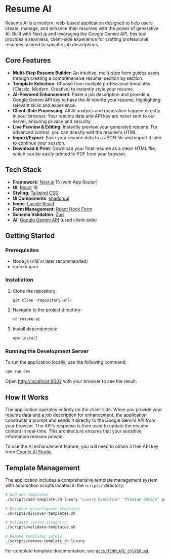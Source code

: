 # Resume AI

Resume AI is a modern, web-based application designed to help users create, manage, and enhance their resumes with the power of generative AI. Built with Next.js and leveraging the Google Gemini API, this tool provides a seamless, client-side experience for crafting professional resumes tailored to specific job descriptions.

## Core Features

- **Multi-Step Resume Builder**: An intuitive, multi-step form guides users through creating a comprehensive resume, section by section.
- **Template Selection**: Choose from multiple professional templates (Classic, Modern, Creative) to instantly style your resume.
- **AI-Powered Enhancement**: Paste a job description and provide a Google Gemini API key to have the AI rewrite your resume, highlighting relevant skills and experience.
- **Client-Side Processing**: All AI analysis and generation happen directly in your browser. Your resume data and API key are never sent to our server, ensuring privacy and security.
- **Live Preview & Editing**: Instantly preview your generated resume. For advanced control, you can directly edit the resume's HTML.
- **Import/Export**: Save your resume data to a JSON file and import it later to continue your session.
- **Download & Print**: Download your final resume as a clean HTML file, which can be easily printed to PDF from your browser.

## Tech Stack

- **Framework**: [Next.js](https://nextjs.org/) 15 (with App Router)
- **UI**: [React](https://reactjs.org/) 18
- **Styling**: [Tailwind CSS](https://tailwindcss.com/)
- **UI Components**: [shadcn/ui](https://ui.shadcn.com/)
- **Icons**: [Lucide React](https://lucide.dev/)
- **Form Management**: [React Hook Form](https://react-hook-form.com/)
- **Schema Validation**: [Zod](https://zod.dev/)
- **AI**: [Google Gemini API](https://ai.google.dev/) (used client-side)

## Getting Started

### Prerequisites

- Node.js (v18 or later recommended)
- npm or yarn

### Installation

1.  Clone the repository:
    ```bash
    git clone <repository-url>
    ```
2.  Navigate to the project directory:
    ```bash
    cd resume-ai
    ```
3.  Install dependencies:
    ```bash
    npm install
    ```

### Running the Development Server

To run the application locally, use the following command:

```bash
npm run dev
```

Open [http://localhost:9002](http://localhost:9002) with your browser to see the result.

## How It Works

The application operates entirely on the client side. When you provide your resume data and a job description for enhancement, the application constructs a prompt and sends it directly to the Google Gemini API from your browser. The API's response is then used to update the resume content in real-time. This architecture ensures that your sensitive information remains private.

To use the AI enhancement feature, you will need to obtain a free API key from [Google AI Studio](https://aistudio.google.com/app/apikey).

## Template Management

The application includes a comprehensive template management system with automation scripts located in the `scripts/` directory:

```bash
# Add new templates
./scripts/add-template.sh luxury "Luxury Executive" "Premium design" professional "Luxury,Premium"

# Discover unconfigured templates  
./scripts/discover-templates.sh

# Validate system integrity
./scripts/validate-templates.sh

# Remove templates safely
./scripts/remove-template.sh luxury
```

For complete template documentation, see [`docs/TEMPLATE_SYSTEM.md`](docs/TEMPLATE_SYSTEM.md).
